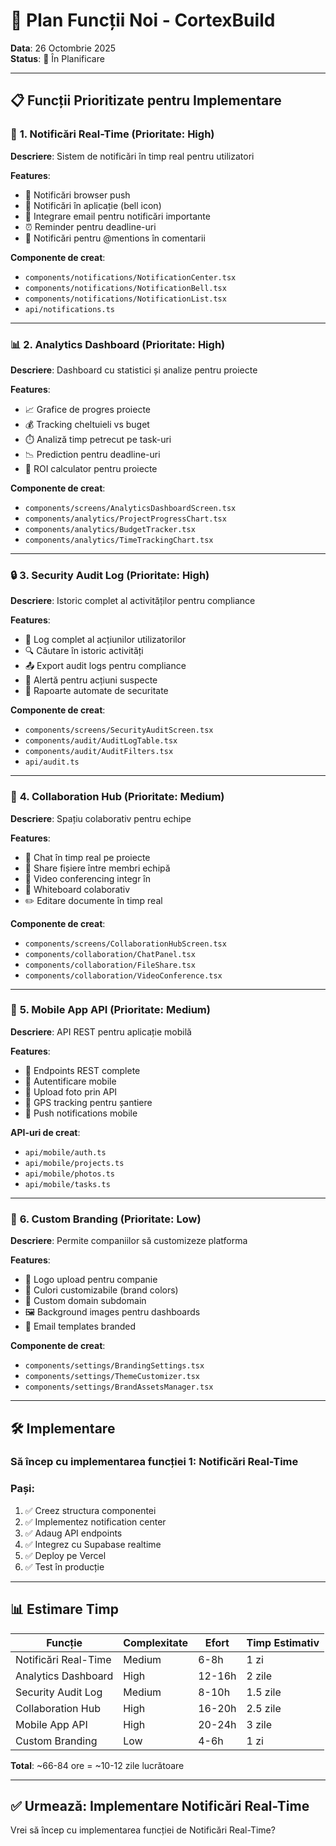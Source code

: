# 🚀 Plan Funcții Noi - CortexBuild

**Data**: 26 Octombrie 2025  
**Status**: 🔄 În Planificare

---

## 📋 **Funcții Prioritizate pentru Implementare**

### 🎯 **1. Notificări Real-Time** (Prioritate: High)

**Descriere**: Sistem de notificări în timp real pentru utilizatori

**Features**:

- 🔔 Notificări browser push
- 💬 Notificări în aplicație (bell icon)
- 📧 Integrare email pentru notificări importante
- ⏰ Reminder pentru deadline-uri
- 👥 Notificări pentru @mentions în comentarii

**Componente de creat**:

- `components/notifications/NotificationCenter.tsx`
- `components/notifications/NotificationBell.tsx`
- `components/notifications/NotificationList.tsx`
- `api/notifications.ts`

---

### 📊 **2. Analytics Dashboard** (Prioritate: High)

**Descriere**: Dashboard cu statistici și analize pentru proiecte

**Features**:

- 📈 Grafice de progres proiecte
- 💰 Tracking cheltuieli vs buget
- ⏱️ Analiză timp petrecut pe task-uri
- 📉 Prediction pentru deadline-uri
- 🎯 ROI calculator pentru proiecte

**Componente de creat**:

- `components/screens/AnalyticsDashboardScreen.tsx`
- `components/analytics/ProjectProgressChart.tsx`
- `components/analytics/BudgetTracker.tsx`
- `components/analytics/TimeTrackingChart.tsx`

---

### 🔒 **3. Security Audit Log** (Prioritate: High)

**Descriere**: Istoric complet al activităților pentru compliance

**Features**:

- 📝 Log complet al acțiunilor utilizatorilor
- 🔍 Căutare în istoric activități
- 📤 Export audit logs pentru compliance
- 🚨 Alertă pentru acțiuni suspecte
- 📧 Rapoarte automate de securitate

**Componente de creat**:

- `components/screens/SecurityAuditScreen.tsx`
- `components/audit/AuditLogTable.tsx`
- `components/audit/AuditFilters.tsx`
- `api/audit.ts`

---

### 🤝 **4. Collaboration Hub** (Prioritate: Medium)

**Descriere**: Spațiu colaborativ pentru echipe

**Features**:

- 💬 Chat în timp real pe proiecte
- 📎 Share fișiere între membri echipă
- 👥 Video conferencing integr în
- 📝 Whiteboard colaborativ
- ✏️ Editare documente în timp real

**Componente de creat**:

- `components/screens/CollaborationHubScreen.tsx`
- `components/collaboration/ChatPanel.tsx`
- `components/collaboration/FileShare.tsx`
- `components/collaboration/VideoConference.tsx`

---

### 📱 **5. Mobile App API** (Prioritate: Medium)

**Descriere**: API REST pentru aplicație mobilă

**Features**:

- 📱 Endpoints REST complete
- 🔐 Autentificare mobile
- 📸 Upload foto prin API
- 📍 GPS tracking pentru șantiere
- 🔔 Push notifications mobile

**API-uri de creat**:

- `api/mobile/auth.ts`
- `api/mobile/projects.ts`
- `api/mobile/photos.ts`
- `api/mobile/tasks.ts`

---

### 🎨 **6. Custom Branding** (Prioritate: Low)

**Descriere**: Permite companiilor să customizeze platforma

**Features**:

- 🎨 Logo upload pentru companie
- 🎨 Culori customizabile (brand colors)
- 📝 Custom domain subdomain
- 🖼️ Background images pentru dashboards
- 📧 Email templates branded

**Componente de creat**:

- `components/settings/BrandingSettings.tsx`
- `components/settings/ThemeCustomizer.tsx`
- `components/settings/BrandAssetsManager.tsx`

---

## 🛠️ **Implementare**

### **Să încep cu implementarea funcției 1: Notificări Real-Time**

### **Pași:**

1. ✅ Creez structura componentei
2. ✅ Implementez notification center
3. ✅ Adaug API endpoints
4. ✅ Integrez cu Supabase realtime
5. ✅ Deploy pe Vercel
6. ✅ Test în producție

---

## 📊 **Estimare Timp**

| Funcție | Complexitate | Efort | Timp Estimativ |
|---------|-------------|-------|----------------|
| Notificări Real-Time | Medium | 6-8h | 1 zi |
| Analytics Dashboard | High | 12-16h | 2 zile |
| Security Audit Log | Medium | 8-10h | 1.5 zile |
| Collaboration Hub | High | 16-20h | 2.5 zile |
| Mobile App API | High | 20-24h | 3 zile |
| Custom Branding | Low | 4-6h | 1 zi |

**Total**: ~66-84 ore = ~10-12 zile lucrătoare

---

## ✅ **Urmează**: Implementare Notificări Real-Time

Vrei să încep cu implementarea funcției de Notificări Real-Time?
